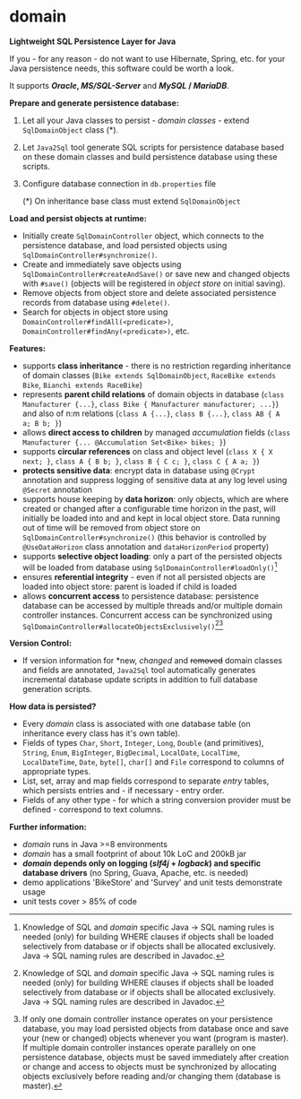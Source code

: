 # domain
**Lightweight SQL Persistence Layer for Java**

If you - for any reason - do not want to use Hibernate, Spring, etc. for your Java persistence needs, this software could be worth a look. 

It supports ***Oracle*, *MS/SQL-Server*** and ***MySQL* / *MariaDB***.

**Prepare and generate persistence database:**

1. Let all your Java classes to persist  - *domain classes* - extend `SqlDomainObject` class (*). 
2. Let `Java2Sql` tool generate SQL scripts for persistence database based on these domain classes and build persistence database using these scripts.
3. Configure database connection in `db.properties` file
   
   (*) On inheritance base class must extend `SqlDomainObject`

**Load and persist objects at runtime:**

- Initially create `SqlDomainController` object, which connects to the persistence database, and load persisted objects using `SqlDomainController#synchronize()`.
- Create and immediately save objects using `SqlDomainController#createAndSave()` or save new and changed objects with `#save()` (objects will be registered in *object store* on initial saving).
- Remove objects from object store and delete associated persistence records from database using `#delete()`.
- Search for objects in object store using `DomainController#findAll(<predicate>)`, `DomainController#findAny(<predicate>)`, etc.

**Features:**
- supports **class inheritance** - there is no restriction regarding inheritance of domain classes (`Bike extends SqlDomainObject`, `RaceBike extends Bike`, `Bianchi extends RaceBike`)
- represents **parent child relations** of domain objects in database (`class Manufacturer {...}`, `class Bike { Manufacturer manufacturer; ...}`) and also of n:m relations (`class A {...}`, `class B {...}`, `class AB { A a; B b; }`)
- allows **direct access to children** by managed *accumulation* fields (`class Manufacturer {... @Accumulation Set<Bike> bikes; }`)
- supports **circular references** on class and object level (`class X { X next; }`, `class A { B b; }`, `class B { C c; }`, `class C { A a; }`)
- **protects sensitive data**: encrypt data in database using `@Crypt` annotation and suppress logging of sensitive data at any log level using `@Secret` annotation
- supports house keeping by **data horizon**: only objects, which are where created or changed after a configurable time horizon in the past, will initially be loaded into and and kept in local object store. Data running out of time will be removed from object store on `SqlDomainController#synchronize()` (this behavior is controlled by `@UseDataHorizon` class annotation and `dataHorizonPeriod` property)
- supports **selective object loading**: only a part of the persisted objects will be loaded from database using `SqlDomainController#loadOnly()`[^1]
- ensures **referential integrity** - even if not all persisted objects are loaded into object store: parent is loaded if child is loaded
- allows **concurrent access** to persistence database: persistence database can be accessed by multiple threads and/or multiple domain controller instances. Concurrent access can be synchronized using `SqlDomainController#allocateObjectsExclusively()`[^1][^2]

[^1]: Knowledge of SQL and *domain* specific Java -> SQL naming rules is needed (only) for building WHERE clauses if objects shall be loaded selectively from database or if objects shall be allocated exclusively. Java -> SQL naming rules are described in Javadoc.
[^2]: If only one domain controller instance operates on your persistence database, you may load persisted objects from database once and save your (new or changed) objects whenever you want (program is master). If multiple domain controller instances operate parallely on one persistence database, objects must be saved immediately after creation or change and access to objects must be synchronized by allocating objects exclusively before reading and/or changing them (database is master). 

**Version Control:** 
- If version information for \*new, *changed* and ~~removed~~ domain classes and fields are annotated, `Java2Sql` tool automatically generates incremental database update scripts in addition to full database generation scripts.

**How data is persisted?**
- Every *domain* class is associated with one database table (on inheritance every class has it's own table).
- Fields of types `Char`, `Short`, `Integer`, `Long`, `Double` (and primitives), `String`, `Enum`, `BigInteger`, `BigDecimal`, `LocalDate`, `LocalTime`, `LocalDateTime`, `Date`, `byte[]`, `char[]` and `File` correspond to columns of appropriate types.
- List, set, array and map fields correspond to separate *entry* tables, which persists entries and - if necessary - entry order.
- Fields of any other type - for which a string conversion provider must be defined - correspond to text columns.

**Further information:**
- *domain* runs in Java >=8 environments
- *domain* has a small footprint of about 10k LoC and 200kB jar
- ***domain* depends only on logging (*slf4j* + *logback*) and specific database drivers** (no Spring, Guava, Apache, etc. is needed)
- demo applications 'BikeStore' and 'Survey' and unit tests demonstrate usage  
- unit tests cover > 85% of code
